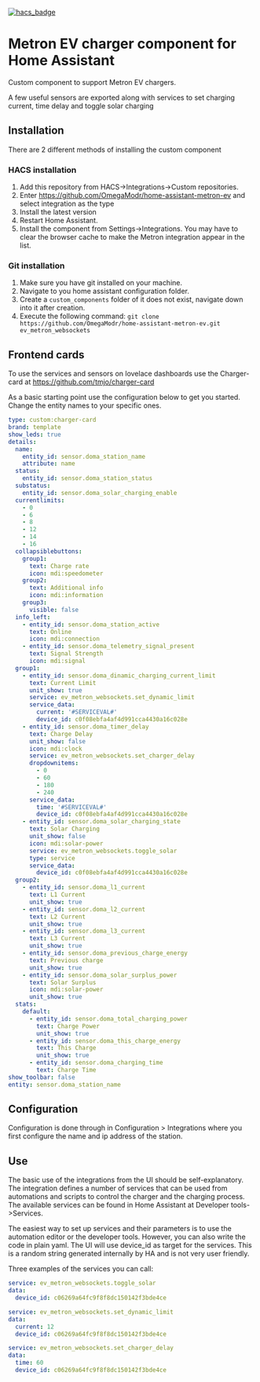 [![hacs_badge](https://img.shields.io/badge/HACS-Custom-41BDF5.svg?style=for-the-badge)](https://github.com/hacs/integration)

# Metron EV charger component for Home Assistant

Custom component to support Metron EV chargers.

A few useful sensors are exported along with services to set charging current, time delay and toggle solar charging

## Installation

There are 2 different methods of installing the custom component

### HACS installation

1. Add this repository from HACS->Integrations->Custom repositories.
2. Enter https://github.com/OmegaModr/home-assistant-metron-ev and select integration as the type
3. Install the latest version
4. Restart Home Assistant.
5. Install the component from Settings->Integrations. You may have to clear the browser cache to make the Metron integration appear in the list.

### Git installation

1. Make sure you have git installed on your machine.
2. Navigate to you home assistant configuration folder.
3. Create a `custom_components` folder of it does not exist, navigate down into it after creation.
4. Execute the following command: `git clone https://github.com/OmegaModr/home-assistant-metron-ev.git ev_metron_websockets`

## Frontend cards

To use the services and sensors on lovelace dashboards use the Charger-card at https://github.com/tmjo/charger-card

As a basic starting point use the configuration below to get you started.
Change the entity names to your specific ones.

```yaml
type: custom:charger-card
brand: template
show_leds: true
details:
  name:
    entity_id: sensor.doma_station_name
    attribute: name
  status:
    entity_id: sensor.doma_station_status
  substatus:
    entity_id: sensor.doma_solar_charging_enable
  currentlimits:
    - 0
    - 6
    - 8
    - 12
    - 14
    - 16
  collapsiblebuttons:
    group1:
      text: Charge rate
      icon: mdi:speedometer
    group2:
      text: Additional info
      icon: mdi:information
    group3:
      visible: false
  info_left:
    - entity_id: sensor.doma_station_active
      text: Online
      icon: mdi:connection
    - entity_id: sensor.doma_telemetry_signal_present
      text: Signal Strength
      icon: mdi:signal
  group1:
    - entity_id: sensor.doma_dinamic_charging_current_limit
      text: Current Limit
      unit_show: true
      service: ev_metron_websockets.set_dynamic_limit
      service_data:
        current: '#SERVICEVAL#'
        device_id: c0f08ebfa4af4d991cca4430a16c028e
    - entity_id: sensor.doma_timer_delay
      text: Charge Delay
      unit_show: false
      icon: mdi:clock
      service: ev_metron_websockets.set_charger_delay
      dropdownitems:
        - 0
        - 60
        - 180
        - 240
      service_data:
        time: '#SERVICEVAL#'
        device_id: c0f08ebfa4af4d991cca4430a16c028e
    - entity_id: sensor.doma_solar_charging_state
      text: Solar Charging
      unit_show: false
      icon: mdi:solar-power
      service: ev_metron_websockets.toggle_solar
      type: service
      service_data:
        device_id: c0f08ebfa4af4d991cca4430a16c028e
  group2:
    - entity_id: sensor.doma_l1_current
      text: L1 Current
      unit_show: true
    - entity_id: sensor.doma_l2_current
      text: L2 Current
      unit_show: true
    - entity_id: sensor.doma_l3_current
      text: L3 Current
      unit_show: true
    - entity_id: sensor.doma_previous_charge_energy
      text: Previous charge
      unit_show: true
    - entity_id: sensor.doma_solar_surplus_power
      text: Solar Surplus
      icon: mdi:solar-power
      unit_show: true
  stats:
    default:
      - entity_id: sensor.doma_total_charging_power
        text: Charge Power
        unit_show: true
      - entity_id: sensor.doma_this_charge_energy
        text: This Charge
        unit_show: true
      - entity_id: sensor.doma_charging_time
        text: Charge Time
show_toolbar: false
entity: sensor.doma_station_name

```

## Configuration

Configuration is done through in Configuration > Integrations where you first configure the name and ip address of the station.

## Use
The basic use of the integrations from the UI should be self-explanatory. The integration defines a number of services that can be used from automations and scripts to control the charger and the charging process. The available services can be found in Home Assistant at Developer tools->Services.

The easiest way to set up services and their parameters is to use the automation editor or the developer tools. However, you can also write the code in plain yaml. The UI will use device_id as target for the services. This is a random string generated internally by HA and is not very user friendly. 

Three examples of the services you can call:
```yaml
service: ev_metron_websockets.toggle_solar
data:
  device_id: c06269a64fc9f8f8dc150142f3bde4ce
```
```yaml
service: ev_metron_websockets.set_dynamic_limit
data:
  current: 12
  device_id: c06269a64fc9f8f8dc150142f3bde4ce
```
```yaml
service: ev_metron_websockets.set_charger_delay
data:
  time: 60
  device_id: c06269a64fc9f8f8dc150142f3bde4ce
```

